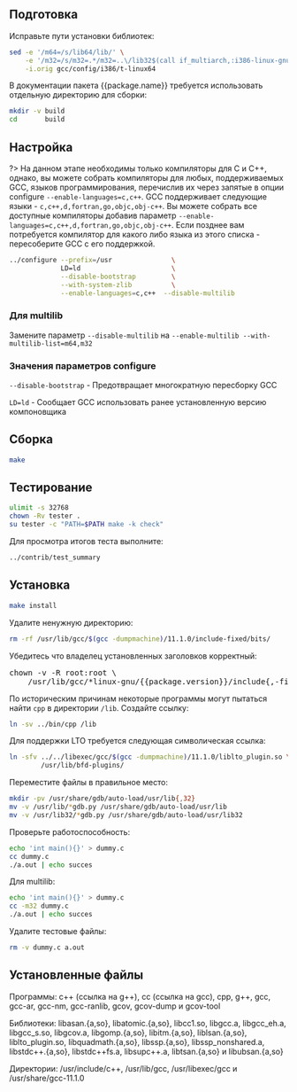 <package-info :package="package" instsize showsbu2></package-info>

<script>
		new Vue({
		el: '#main',
		data: { package: {} },
		mounted: function () {
				this.getPackage('gcc');
		},
		methods: {
			getPackage: function(name) {
					getPackage(name)
					.then(response => this.package = response);
			},
		}
  })
</script>

## Подготовка

Исправьте пути установки библиотек:

```bash
sed -e '/m64=/s/lib64/lib/' \
    -e '/m32=/s/m32=.*/m32=..\/lib32$(call if_multiarch,:i386-linux-gnu)/' \
    -i.orig gcc/config/i386/t-linux64
```

В документации пакета {{package.name}} требуется использовать отдельную директорию для сборки:

```bash
mkdir -v build
cd       build
```

## Настройка

?> На данном этапе необходимы только компиляторы для C и C++, однако, вы можете собрать компиляторы для любых, поддерживаемых GCC, языков программирования, перечислив их через запятые в опции configure `--enable-languages=c,c++`. GCC поддерживает следующие языки - `c,c++,d,fortran,go,objc,obj-c++`. Вы можете собрать все доступные компиляторы добавив параметр `--enable-languages=c,c++,d,fortran,go,objc,obj-c++`. Если позднее вам потребуется компилятор для какого либо языка из этого списка - пересоберите GCC с его поддержкой.

```bash
../configure --prefix=/usr               \
             LD=ld                       \
             --disable-bootstrap         \
             --with-system-zlib          \
             --enable-languages=c,c++  --disable-multilib
```

### Для multilib

Замените параметр `--disable-multilib` на `--enable-multilib --with-multilib-list=m64,m32 `

### Значения параметров configure

`--disable-bootstrap` - Предотвращает многократную пересборку GCC

`LD=ld` - Сообщает GCC использовать ранее установленную версию компоновщика

## Сборка


```bash
make
```
## Тестирование

```bash
ulimit -s 32768
chown -Rv tester . 
su tester -c "PATH=$PATH make -k check"
```

Для просмотра итогов теста выполните:

```bash
../contrib/test_summary
```

## Установка

```bash
make install
```

Удалите ненужную директорию:

```bash
rm -rf /usr/lib/gcc/$(gcc -dumpmachine)/11.1.0/include-fixed/bits/
```

Убедитесь что владелец установленных заголовков корректный:

<pre class="pre">
chown -v -R root:root \
    /usr/lib/gcc/*linux-gnu/{{package.version}}/include{,-fixed}
</pre>

По историческим причинам некоторые программы могут пытаться найти `cpp` в директории `/lib`. Создайте ссылку:

```bash
ln -sv ../bin/cpp /lib
```

Для поддержки LTO требуется следующая символическая ссылка:

```bash
ln -sfv ../../libexec/gcc/$(gcc -dumpmachine)/11.1.0/liblto_plugin.so \
        /usr/lib/bfd-plugins/
```

Переместите файлы в правильное место:

```bash
mkdir -pv /usr/share/gdb/auto-load/usr/lib{,32}
mv -v /usr/lib/*gdb.py /usr/share/gdb/auto-load/usr/lib
mv -v /usr/lib32/*gdb.py /usr/share/gdb/auto-load/usr/lib32
```

Проверьте работоспособность:

```bash
echo 'int main(){}' > dummy.c
cc dummy.c
./a.out | echo succes
```

Для multilib:

```bash
echo 'int main(){}' > dummy.c
cc -m32 dummy.c
./a.out | echo succes
```

Удалите тестовые файлы:

```bash
rm -v dummy.c a.out
```

## Установленные файлы

Программы:  c++ (ссылка на g++), cc (ссылка на gcc), cpp, g++, gcc, gcc-ar, gcc-nm, gcc-ranlib, gcov, gcov-dump и gcov-tool

Библиотеки:  libasan.{a,so}, libatomic.{a,so}, libcc1.so, libgcc.a, libgcc_eh.a, libgcc_s.so, libgcov.a, libgomp.{a,so}, libitm.{a,so}, liblsan.{a,so}, liblto_plugin.so, libquadmath.{a,so}, libssp.{a,so}, libssp_nonshared.a, libstdc++.{a,so}, libstdc++fs.a, libsupc++.a, libtsan.{a,so} и libubsan.{a,so}

Директории:  /usr/include/c++, /usr/lib/gcc, /usr/libexec/gcc и /usr/share/gcc-11.1.0
